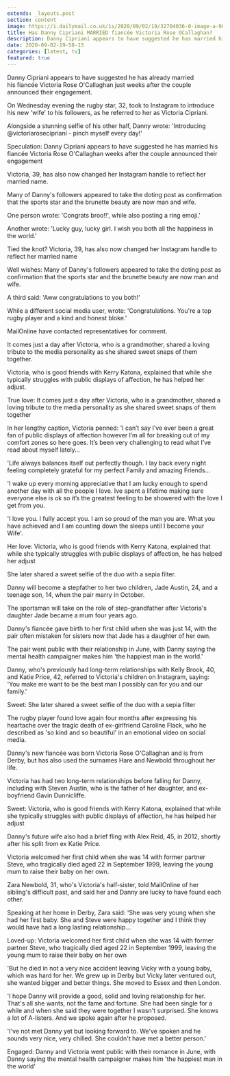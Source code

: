 ```yaml
---
extends: _layouts.post
section: content
image: https://i.dailymail.co.uk/1s/2020/09/02/19/32704036-0-image-a-90_1599072972042.jpg 
title: Has Danny Cipriani MARRIED fiancée Victoria Rose OCallaghan? 
description: Danny Cipriani appears to have suggested he has married his fiancée Victoria Rose OCallaghan weeks after the couple announced their engagement. 
date: 2020-09-02-19-58-13 
categories: [latest, tv] 
featured: true 
--- 
```

Danny Cipriani appears to have suggested he has already married his fiancée Victoria Rose O'Callaghan just weeks after the couple announced their engagement.

On Wednesday evening the rugby star, 32, took to Instagram to introduce his new 'wife' to his followers, as he referred to her as Victoria Cipriani.

Alongside a stunning selfie of his other half, Danny wrote: 'Introducing @victoriarosecipriani - pinch myself every day!'



Speculation: Danny Cipriani appears to have suggested he has married his fiancée Victoria Rose O'Callaghan weeks after the couple announced their engagement

Victoria, 39, has also now changed her Instagram handle to reflect her married name.

Many of Danny's followers appeared to take the doting post as confirmation that the sports star and the brunette beauty are now man and wife.

One person wrote: 'Congrats broo!!', while also posting a ring emoji.'

Another wrote: 'Lucky guy, lucky girl. I wish you both all the happiness in the world.' 

Tied the knot? Victoria, 39, has also now changed her Instagram handle to reflect her married name







Well wishes: Many of Danny's followers appeared to take the doting post as confirmation that the sports star and the brunette beauty are now man and wife.

A third said: 'Aww congratulations to you both!'

While a different social media user, wrote: 'Congratulations. You're a top rugby player and a kind and honest bloke.' 

MailOnline have contacted representatives for comment. 

It comes just a day after Victoria, who is a grandmother, shared a loving tribute to the media personality as she shared sweet snaps of them together.

Victoria, who is good friends with Kerry Katona, explained that while she typically struggles with public displays of affection, he has helped her adjust.

True love: It comes just a day after Victoria, who is a grandmother, shared a loving tribute to the media personality as she shared sweet snaps of them together

In her lengthy caption, Victoria penned: 'I can’t say I’ve ever been a great fan of public displays of affection however I’m all for breaking out of my comfort zones so here goes. It’s been very challenging to read what I’ve read about myself lately...

'Life always balances itself out perfectly though. I lay back every night feeling completely grateful for my perfect Family and amazing Friends...

'I wake up every morning appreciative that I am lucky enough to spend another day with all the people I love. Ive spent a lifetime making sure everyone else is ok so it’s the greatest feeling to be showered with the love I get from you.

'I love you. I fully accept you. I am so proud of the man you are. What you have achieved and I am counting down the sleeps until I become your Wife'. 

Her love: Victoria, who is good friends with Kerry Katona, explained that while she typically struggles with public displays of affection, he has helped her adjust

She later shared a sweet selfie of the duo with a sepia filter.  

Danny will become a stepfather to her two children, Jade Austin, 24, and a teenage son, 14, when the pair marry in October. 

The sportsman will take on the role of step-grandfather after Victoria's daughter Jade became a mum four years ago.

Danny's fiancée gave birth to her first child when she was just 14, with the pair often mistaken for sisters now that Jade has a daughter of her own.

The pair went public with their relationship in June, with Danny saying the mental health campaigner makes him 'the happiest man in the world.'

Danny, who's previously had long-term relationships with Kelly Brook, 40, and Katie Price, 42, referred to Victoria's children on Instagram, saying: 'You make me want to be the best man I possibly can for you and our family.'

Sweet: She later shared a sweet selfie of the duo with a sepia filter

The rugby player found love again four months after expressing his heartache over the tragic death of ex-girlfriend Caroline Flack, who he described as 'so kind and so beautiful' in an emotional video on social media.

Danny's new fiancée was born Victoria Rose O'Callaghan and is from Derby, but has also used the surnames Hare and Newbold throughout her life.

Victoria has had two long-term relationships before falling for Danny, including with Steven Austin, who is the father of her daughter, and ex-boyfriend Gavin Dunnicliffe.

Sweet: Victoria, who is good friends with Kerry Katona, explained that while she typically struggles with public displays of affection, he has helped her adjust 

Danny's future wife also had a brief fling with Alex Reid, 45, in 2012, shortly after his split from ex Katie Price.

Victoria welcomed her first child when she was 14 with former partner Steve, who tragically died aged 22 in September 1999, leaving the young mum to raise their baby on her own.

Zara Newbold, 31, who's Victoria's half-sister, told MailOnline of her sibling's difficult past, and said her and Danny are lucky to have found each other.

Speaking at her home in Derby, Zara said: 'She was very young when she had her first baby. She and Steve were happy together and I think they would have had a long lasting relationship...

Loved-up: Victoria welcomed her first child when she was 14 with former partner Steve, who tragically died aged 22 in September 1999, leaving the young mum to raise their baby on her own

'But he died in not a very nice accident leaving Vicky with a young baby, which was hard for her. We grew up in Derby but Vicky later ventured out, she wanted bigger and better things. She moved to Essex and then London.

'I hope Danny will provide a good, solid and loving relationship for her. That's all she wants, not the fame and fortune. She had been single for a while and when she said they were together I wasn't surprised. She knows a lot of A-listers. And we spoke again after he proposed.

'I've not met Danny yet but looking forward to. We've spoken and he sounds very nice, very chilled. She couldn't have met a better person.' 

Engaged: Danny and Victoria went public with their romance in June, with Danny saying the mental health campaigner makes him 'the happiest man in the world'

